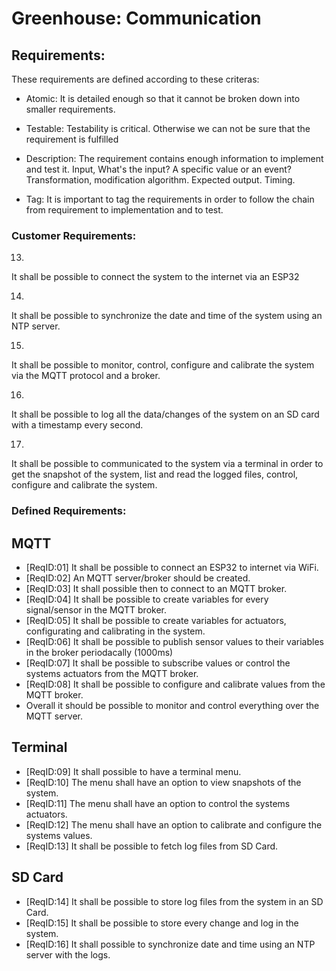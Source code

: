 # Greenhouse: Communication

## Requirements:

These requirements are defined according to these criteras:
 - Atomic:
	It is detailed enough so that it cannot be broken down into smaller requirements.

 - Testable:
	Testability is critical. Otherwise we can not be sure that the requirement is fulfilled

 - Description:
	The requirement contains enough information to implement and test it.
	Input, What's the input? A specific value or an event?
	Transformation, modification algorithm.
	Expected output.
	Timing.

 - Tag:
	It is important to tag the requirements in order to follow the chain from requirement to 
	implementation and to test.
	

### Customer Requirements:

13.
It shall be possible to connect the system to the internet via an ESP32

14.
It shall be possible to synchronize the date and time of the system using an NTP server.

15.
It shall be possible to monitor, control, configure and calibrate the system via the MQTT protocol and a broker.

16.
It shall be possible to log all the data/changes of the system on an SD card with a timestamp every second.

17.
It shall be possible to communicated to the system via a terminal in order to get the snapshot of the system,
list and read the logged files, control, configure and calibrate the system.

### Defined Requirements:

## MQTT

* [ReqID:01] It shall be possible to connect an ESP32 to internet via WiFi. 
* [ReqID:02] An MQTT server/broker should be created. 
* [ReqID:03] It shall possible then to connect to an MQTT broker. 
* [ReqID:04] It shall be possible to create variables for every signal/sensor in the MQTT broker.
* [ReqID:05] It shall be possible to create variables for actuators, configurating and calibrating in the system.
* [ReqID:06] It shall be possible to publish sensor values to their variables in the broker periodacally (1000ms)
* [ReqID:07] It shall be possible to subscribe values or control the systems actuators from the MQTT broker. 
* [ReqID:08] It shall be possible to configure and calibrate values from the MQTT broker.
* Overall it should be possible to monitor and control everything over the MQTT server.

## Terminal

* [ReqID:09] It shall possible to have a terminal menu.
* [ReqID:10] The menu shall have an option to view snapshots of the system. 
* [ReqID:11] The menu shall have an option to control the systems actuators. 
* [ReqID:12] The menu shall have an option to calibrate and configure the systems values. 
* [ReqID:13] It shall be possible to fetch log files from SD Card. 

## SD Card 

* [ReqID:14] It shall be possible to store log files from the system in an SD Card. 
* [ReqID:15] It shall be possible to store every change and log in the system.
* [ReqID:16] It shall possible to synchronize date and time using an NTP server with the logs.



